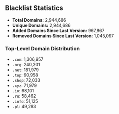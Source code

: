 ## Blacklist Statistics

- **Total Domains:** 2,944,686
- **Unique Domains:** 2,944,686
- **Added Domains Since Last Version:** 967,867
- **Removed Domains Since Last Version:** 1,045,097

### Top-Level Domain Distribution

-  `.com`: 1,306,957
-  `.org`: 240,201
-  `.net`: 181,979
-  `.top`: 90,958
-  `.shop`: 72,033
-  `.xyz`: 71,979
-  `.io`: 68,101
-  `.ru`: 58,462
-  `.info`: 51,125
-  `.pl`: 49,283
